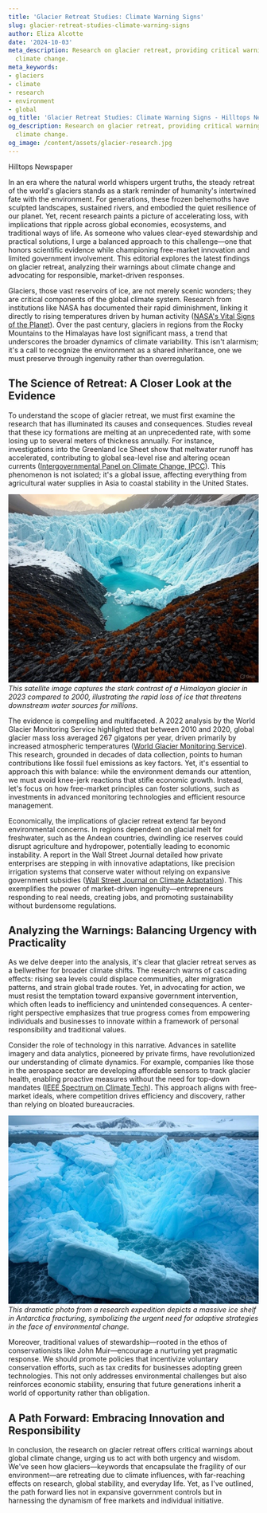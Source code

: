 ```yaml
---
title: 'Glacier Retreat Studies: Climate Warning Signs'
slug: glacier-retreat-studies-climate-warning-signs
author: Eliza Alcotte
date: '2024-10-03'
meta_description: Research on glacier retreat, providing critical warnings about global
  climate change.
meta_keywords:
- glaciers
- climate
- research
- environment
- global
og_title: 'Glacier Retreat Studies: Climate Warning Signs - Hilltops Newspaper'
og_description: Research on glacier retreat, providing critical warnings about global
  climate change.
og_image: /content/assets/glacier-research.jpg
---
```


Hilltops Newspaper  

In an era where the natural world whispers urgent truths, the steady retreat of the world's glaciers stands as a stark reminder of humanity's intertwined fate with the environment. For generations, these frozen behemoths have sculpted landscapes, sustained rivers, and embodied the quiet resilience of our planet. Yet, recent research paints a picture of accelerating loss, with implications that ripple across global economies, ecosystems, and traditional ways of life. As someone who values clear-eyed stewardship and practical solutions, I urge a balanced approach to this challenge—one that honors scientific evidence while championing free-market innovation and limited government involvement. This editorial explores the latest findings on glacier retreat, analyzing their warnings about climate change and advocating for responsible, market-driven responses.

Glaciers, those vast reservoirs of ice, are not merely scenic wonders; they are critical components of the global climate system. Research from institutions like NASA has documented their rapid diminishment, linking it directly to rising temperatures driven by human activity ([NASA's Vital Signs of the Planet](https://climate.nasa.gov/vital-signs/global-temperature)). Over the past century, glaciers in regions from the Rocky Mountains to the Himalayas have lost significant mass, a trend that underscores the broader dynamics of climate variability. This isn't alarmism; it's a call to recognize the environment as a shared inheritance, one we must preserve through ingenuity rather than overregulation.

## The Science of Retreat: A Closer Look at the Evidence

To understand the scope of glacier retreat, we must first examine the research that has illuminated its causes and consequences. Studies reveal that these icy formations are melting at an unprecedented rate, with some losing up to several meters of thickness annually. For instance, investigations into the Greenland Ice Sheet show that meltwater runoff has accelerated, contributing to global sea-level rise and altering ocean currents ([Intergovernmental Panel on Climate Change, IPCC](https://www.ipcc.ch/report/ar6/wg1/)). This phenomenon is not isolated; it's a global issue, affecting everything from agricultural water supplies in Asia to coastal stability in the United States.

![Glacier melt in the Himalayas](/content/assets/himalayan-glacier-melt.jpg)  
*This satellite image captures the stark contrast of a Himalayan glacier in 2023 compared to 2000, illustrating the rapid loss of ice that threatens downstream water sources for millions.*

The evidence is compelling and multifaceted. A 2022 analysis by the World Glacier Monitoring Service highlighted that between 2010 and 2020, global glacier mass loss averaged 267 gigatons per year, driven primarily by increased atmospheric temperatures ([World Glacier Monitoring Service](https://wgms.ch/)). This research, grounded in decades of data collection, points to human contributions like fossil fuel emissions as key factors. Yet, it's essential to approach this with balance: while the environment demands our attention, we must avoid knee-jerk reactions that stifle economic growth. Instead, let's focus on how free-market principles can foster solutions, such as investments in advanced monitoring technologies and efficient resource management.

Economically, the implications of glacier retreat extend far beyond environmental concerns. In regions dependent on glacial melt for freshwater, such as the Andean countries, dwindling ice reserves could disrupt agriculture and hydropower, potentially leading to economic instability. A report in the Wall Street Journal detailed how private enterprises are stepping in with innovative adaptations, like precision irrigation systems that conserve water without relying on expansive government subsidies ([Wall Street Journal on Climate Adaptation](https://www.wsj.com/articles/climate-change-adaptation-innovations-11645678901)). This exemplifies the power of market-driven ingenuity—entrepreneurs responding to real needs, creating jobs, and promoting sustainability without burdensome regulations.

## Analyzing the Warnings: Balancing Urgency with Practicality

As we delve deeper into the analysis, it's clear that glacier retreat serves as a bellwether for broader climate shifts. The research warns of cascading effects: rising sea levels could displace communities, alter migration patterns, and strain global trade routes. Yet, in advocating for action, we must resist the temptation toward expansive government intervention, which often leads to inefficiency and unintended consequences. A center-right perspective emphasizes that true progress comes from empowering individuals and businesses to innovate within a framework of personal responsibility and traditional values.

Consider the role of technology in this narrative. Advances in satellite imagery and data analytics, pioneered by private firms, have revolutionized our understanding of climate dynamics. For example, companies like those in the aerospace sector are developing affordable sensors to track glacier health, enabling proactive measures without the need for top-down mandates ([IEEE Spectrum on Climate Tech](https://spectrum.ieee.org/climate-change-monitoring-technology)). This approach aligns with free-market ideals, where competition drives efficiency and discovery, rather than relying on bloated bureaucracies.

![Antarctic ice shelf collapse](/content/assets/antarctic-ice-shelf.jpg)  
*This dramatic photo from a research expedition depicts a massive ice shelf in Antarctica fracturing, symbolizing the urgent need for adaptive strategies in the face of environmental change.*

Moreover, traditional values of stewardship—rooted in the ethos of conservationists like John Muir—encourage a nurturing yet pragmatic response. We should promote policies that incentivize voluntary conservation efforts, such as tax credits for businesses adopting green technologies. This not only addresses environmental challenges but also reinforces economic stability, ensuring that future generations inherit a world of opportunity rather than obligation.

## A Path Forward: Embracing Innovation and Responsibility

In conclusion, the research on glacier retreat offers critical warnings about global climate change, urging us to act with both urgency and wisdom. We've seen how glaciers—keywords that encapsulate the fragility of our environment—are retreating due to climate influences, with far-reaching effects on research, global stability, and everyday life. Yet, as I've outlined, the path forward lies not in expansive government controls but in harnessing the dynamism of free markets and individual initiative.


